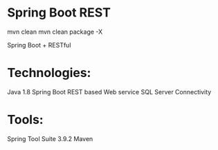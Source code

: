 # Spring Boot REST

mvn clean
mvn clean package -X

Spring Boot + RESTful 

Technologies:
=============
Java 1.8
Spring Boot
REST based Web service
SQL Server Connectivity

Tools:
=============
Spring Tool Suite 3.9.2
Maven